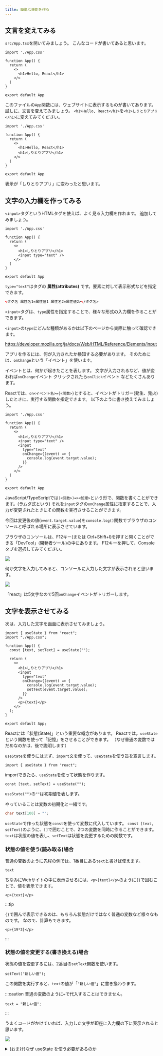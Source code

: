 ```yaml
---
title: 簡単な機能を作る
---
```

## 文言を変えてみる

`src/App.tsx`を開いてみましょう。
こんなコードが書いてあると思います。

```tsx {"App関数":2-9} title="src/App.tsx"
import './App.css'

function App() {
  return (
    <>
      <h1>Hello, React</h1>
    </>
  )
}

export default App
```

このファイルの`App`関数には、ウェブサイトに表示するものが書いてあります。
試しに、文言を変えてみましょう。
`<h1>Hello, React</h1>`を`<h1>しりとりアプリ</h1>`に変えてみてください。

```tsx title="src/App.tsx" del={6} ins={7}
import './App.css'

function App() {
  return (
    <>
      <h1>Hello, React</h1>
      <h1>しりとりアプリ</h1>
    </>
  )
}

export default App
```

表示が「しりとりアプリ」に変わったと思います。

## 文字の入力欄を作ってみる

`<input>`タグというHTMLタグを使えば、よく見る入力欄を作れます。
追加してみましょう。

```tsx title="src/App.tsx" ins={7}
import './App.css'

function App() {
  return (
    <>
      <h1>しりとりアプリ</h1>
      <input type="text" />
    </>
  )
}

export default App
```

`type="text"`はタグの **属性(attributes)** です。要素に対して表示形式などを指定できます。

```html title="HTMLタグの基本的な文法"
<タグ名 属性名1=属性値1 属性名2=属性値2></タグ名>
```

`<input>`タグは、`type`属性を指定することで、様々な形式の入力欄を作ることができます。

`<input>`の`type`にどんな種類があるかは以下のページから実際に触って確認できます。

<https://developer.mozilla.org/ja/docs/Web/HTML/Reference/Elements/input>

アプリを作るには、何が入力されたか検知する必要があります。
そのためには、`onChange`という「イベント」を使います。

イベントとは、何かが起きたことを表します。
文字が入力されるなど、値が変われば`onChange`イベント
クリックされたら`onClick`イベント
などたくさんあります。

Reactでは、`on<イベント名>={<関数>}`とすると、イベントがトリガー(発生、発火)したときに、実行する関数を指定できます。
以下のように書き換えてみましょう。

```tsx title="src/App.tsx" del={7} ins={8-13}
import './App.css'

function App() {
  return (
    <>
      <h1>しりとりアプリ</h1>
      <input type="text" />
      <input
        type="text"
        onChange={(event) => {
          console.log(event.target.value);
        }}
      />
    </>
  )
}

export default App
```

JavaScript/TypeScriptでは`(<引数>)=><処理>`という形で、関数を書くことができます。(ラムダ式という)
それを`input`タグの`onChange`属性に指定することで、入力が変更されたときにその関数を実行させることができます。

今回は変更後の値(`event.target.value`)を`console.log()`関数でブラウザのコンソールと呼ばれる場所に表示させています。

ブラウザのコンソールは、F12キー(または Ctrl+Shift+I)を押すと開くことができる「DevTool」(開発者ツール)の中にあります。
F12キーを押して、Consoleタブを選択してみてください。

![](./image/dev_console.png)

何か文字を入力してみると、コンソールに入力した文字が表示されると思います。

![](./image/dev_console_typed.png)

「react」は5文字なので5回`onChange`イベントがトリガーします。

## 文字を表示させてみる

次は、入力した文字を画面に表示させてみましょう。

```tsx title="src/App.tsx"  ins={1,5-6,14,17} del={13}
import { useState } from "react";
import "./App.css";

function App() {
  const [text, setText] = useState("");

  return (
    <>
      <h1>しりとりアプリ</h1>
      <input
        type="text"
        onChange={(event) => {
          console.log(event.target.value);
          setText(event.target.value);
        }}
      />
      <p>{text}</p>
    </>
  );
}

export default App;
```

Reactには「状態(State)」という重要な概念があります。
Reactでは。`useState`という関数を使って「記憶」をさせることができます。
（なぜ普通の変数ではだめなのかは、後で説明します）

`useState`を使うにはまず、`import`文を使って、`useState`を使う旨を宣言します。

```tsx
import { useState } from "react";
```

importできたら、`useState`を使って状態を作ります。

```tsx
const [text, setText] = useState("");
```

`useState("")`の`""`は初期値を表します。

やっていることは変数の初期化と一緒です。

```c title="C言語の変数初期化"
char text[100] = "";
```

`useState`で作った状態を`const`を使って変数に代入しています。
`const [text, setText]`のように、`[]`で囲むことで、2つの変数を同時に作ることができます。
`text`は状態の値を表し、`setText`は状態を変更するための関数です。

### 状態の値を使う(読み取る)場合

普通の変数のように先程の例では、1番目にある`text`と書けば使えます。

```tsx
text
```

ちなみにWebサイトの中に表示させるには、`<p>{text}</p>`のように`{}`で囲むことで、値を表示できます。

```tsx
<p>{text}</p>
```

:::tip

`{}`で囲んで表示できるのは、もちろん状態だけではなく普通の変数など様々なものです。
なので、計算もできます。

```tsx
<p>{19*3}</p>
```

:::

### 状態の値を変更する(書き換える)場合

状態の値を変更するには、2番目の`setText`関数を使います。

```tsx
setText("新しい値");
```

この関数を実行すると、`text`の値が「`"新しい値"`」に書き換わります。

:::caution
普通の変数のように`=`で代入することはできません。

```tsx title="NGな例"
text = "新しい値";
```

:::

うまくコードがかけていれば、入力した文字が即座に入力欄の下に表示されると思います。

![](./image/input_state.png)

<details>
<summary>
(おまけ)なぜ useState を使う必要があるのか
</summary>

`useState`を使わずに、ほぼ同じコードを書いてみました。

```tsx {5,12}
import { useState } from "react";
import "./App.css";

function App() {
  let text = "";
  return (
    <>
      <h1>しりとりアプリ</h1>
      <input
        type="text"
        onChange={(event) => {
          text = event.target.value;
        }}
      />
      <p>{text}</p>
    </>
  );
}

export default App;
```

`let`は変数を再代入可能なものとして宣言するものです。

このコードを試してみると入力された文字が表示されません。

なぜでしょうか？理由はいくつかあります。

#### 1. 再レンダリングされない

Reactは普通の変数の値の変化を検知できません。
つまり、変数の値が変わろうがReactは知ったこっちゃないわけです。
そのため、`text`の値が変わっても、Reactはそれを検知できず、画面を更新(再レンダリング)しません。
なので、`setText`のように、更新する専用の関数を呼び出してあげることで、Reactに「この値が変わったから、再レンダリングお願いします」と伝える必要があります。

#### 2. 初期化される

Reactでは`App`関数のようにHTMLを返す関数を「コンポーネント」と呼びます。
実は、コンポーネント関数はレンダリングされるたびに関数自体が再実行されます。
そのため、その関数内に`let text = "";`と書くと、毎回`text`が`""`で初期化されてしまいます。
なので、`useState`を使って、Reactに「これは状態だから別の場所に記憶しておいてね」と伝える必要があります。

</details>
